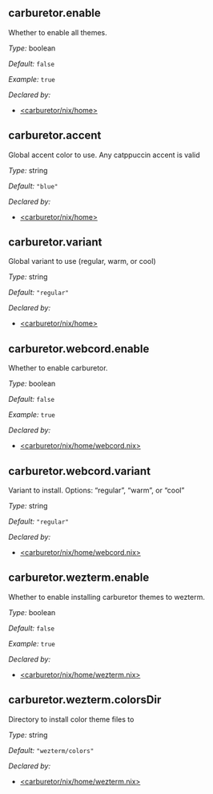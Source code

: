 ## carburetor\.enable



Whether to enable all themes\.



*Type:*
boolean



*Default:*
` false `



*Example:*
` true `

*Declared by:*
 - [\<carburetor/nix/home>](https://github.com/ozwaldorf/carburetor/blob/main/nix/home)



## carburetor\.accent

Global accent color to use\. Any catppuccin accent is valid



*Type:*
string



*Default:*
` "blue" `

*Declared by:*
 - [\<carburetor/nix/home>](https://github.com/ozwaldorf/carburetor/blob/main/nix/home)



## carburetor\.variant



Global variant to use (regular, warm, or cool)



*Type:*
string



*Default:*
` "regular" `

*Declared by:*
 - [\<carburetor/nix/home>](https://github.com/ozwaldorf/carburetor/blob/main/nix/home)



## carburetor\.webcord\.enable



Whether to enable carburetor\.



*Type:*
boolean



*Default:*
` false `



*Example:*
` true `

*Declared by:*
 - [\<carburetor/nix/home/webcord\.nix>](https://github.com/ozwaldorf/carburetor/blob/main/nix/home/webcord.nix)



## carburetor\.webcord\.variant



Variant to install\. Options: “regular”, “warm”, or “cool”



*Type:*
string



*Default:*
` "regular" `

*Declared by:*
 - [\<carburetor/nix/home/webcord\.nix>](https://github.com/ozwaldorf/carburetor/blob/main/nix/home/webcord.nix)



## carburetor\.wezterm\.enable



Whether to enable installing carburetor themes to wezterm\.



*Type:*
boolean



*Default:*
` false `



*Example:*
` true `

*Declared by:*
 - [\<carburetor/nix/home/wezterm\.nix>](https://github.com/ozwaldorf/carburetor/blob/main/nix/home/wezterm.nix)



## carburetor\.wezterm\.colorsDir



Directory to install color theme files to



*Type:*
string



*Default:*
` "wezterm/colors" `

*Declared by:*
 - [\<carburetor/nix/home/wezterm\.nix>](https://github.com/ozwaldorf/carburetor/blob/main/nix/home/wezterm.nix)


